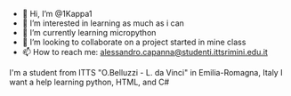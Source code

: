 - 👋 Hi, I’m @1Kappa1
- 👀 I’m interested in learning as much as i can
- 🌱 I’m currently learning micropython
- 💞️ I’m looking to collaborate on a project started in mine class
- 📫 How to reach me: alessandro.capanna@studenti.ittsrimini.edu.it

I'm a student from ITTS "O.Belluzzi - L. da Vinci" in Emilia-Romagna, Italy
I want a help learning python, HTML, and C#

